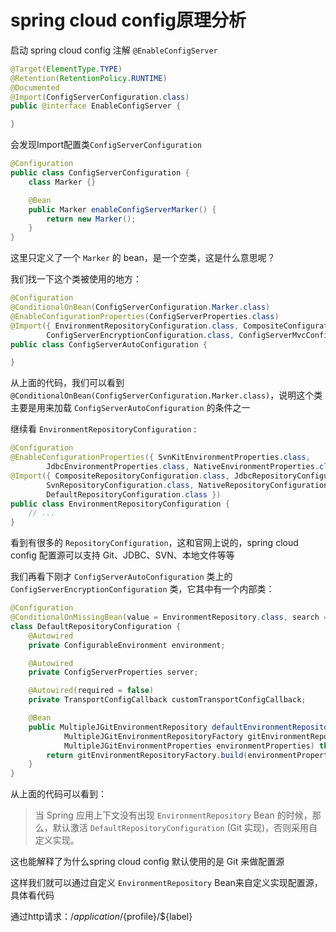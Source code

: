 # spring cloud config原理分析
启动 spring cloud config 注解 `@EnableConfigServer`

```java
@Target(ElementType.TYPE)
@Retention(RetentionPolicy.RUNTIME)
@Documented
@Import(ConfigServerConfiguration.class)
public @interface EnableConfigServer {

}
```

会发现Import配置类`ConfigServerConfiguration`

```java
@Configuration
public class ConfigServerConfiguration {
	class Marker {}

	@Bean
	public Marker enableConfigServerMarker() {
		return new Marker();
	}
}
```

这里只定义了一个 `Marker` 的 bean，是一个空类，这是什么意思呢？

我们找一下这个类被使用的地方：

```java
@Configuration
@ConditionalOnBean(ConfigServerConfiguration.Marker.class)
@EnableConfigurationProperties(ConfigServerProperties.class)
@Import({ EnvironmentRepositoryConfiguration.class, CompositeConfiguration.class, ResourceRepositoryConfiguration.class,
		ConfigServerEncryptionConfiguration.class, ConfigServerMvcConfiguration.class })
public class ConfigServerAutoConfiguration {

}
```

从上面的代码，我们可以看到 `@ConditionalOnBean(ConfigServerConfiguration.Marker.class)`，说明这个类主要是用来加载 `ConfigServerAutoConfiguration` 的条件之一

继续看 `EnvironmentRepositoryConfiguration` :

```java
@Configuration
@EnableConfigurationProperties({ SvnKitEnvironmentProperties.class,
		JdbcEnvironmentProperties.class, NativeEnvironmentProperties.class, VaultEnvironmentProperties.class })
@Import({ CompositeRepositoryConfiguration.class, JdbcRepositoryConfiguration.class, VaultRepositoryConfiguration.class,
		SvnRepositoryConfiguration.class, NativeRepositoryConfiguration.class, GitRepositoryConfiguration.class,
		DefaultRepositoryConfiguration.class })
public class EnvironmentRepositoryConfiguration {
	// ...
}
```

看到有很多的 `RepositoryConfiguration`，这和官网上说的，spring cloud config 配置源可以支持 Git、JDBC、SVN、本地文件等等

我们再看下刚才 `ConfigServerAutoConfiguration` 类上的 `ConfigServerEncryptionConfiguration` 类，它其中有一个内部类：

```java
@Configuration
@ConditionalOnMissingBean(value = EnvironmentRepository.class, search = SearchStrategy.CURRENT)
class DefaultRepositoryConfiguration {
	@Autowired
	private ConfigurableEnvironment environment;

	@Autowired
	private ConfigServerProperties server;

	@Autowired(required = false)
	private TransportConfigCallback customTransportConfigCallback;

	@Bean
	public MultipleJGitEnvironmentRepository defaultEnvironmentRepository(
	        MultipleJGitEnvironmentRepositoryFactory gitEnvironmentRepositoryFactory,
			MultipleJGitEnvironmentProperties environmentProperties) throws Exception {
		return gitEnvironmentRepositoryFactory.build(environmentProperties);
	}
}
```

从上面的代码可以看到：

> 当 Spring 应用上下文没有出现 `EnvironmentRepository` Bean 的时候，那么，默认激活 `DefaultRepositoryConfiguration` (Git 实现)，否则采用自定义实现。

这也能解释了为什么spring cloud config 默认使用的是 Git 来做配置源

这样我们就可以通过自定义 `EnvironmentRepository` Bean来自定义实现配置源，具体看代码

通过http请求：/${application}/${profile}/${label}

